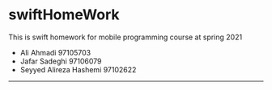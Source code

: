 # swiftHomeWork
This is swift homework for mobile programming course at spring 2021
- Ali Ahmadi 97105703
- Jafar Sadeghi 97106079
- Seyyed Alireza Hashemi 97102622

----------------------
